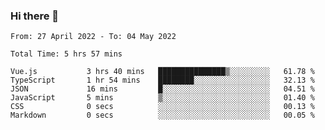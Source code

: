 ### Hi there 👋

<!--
**siaikin/siaikin** is a ✨ _special_ ✨ repository because its `README.md` (this file) appears on your GitHub profile.

Here are some ideas to get you started:

- 🔭 I’m currently working on ...
- 🌱 I’m currently learning ...
- 👯 I’m looking to collaborate on ...
- 🤔 I’m looking for help with ...
- 💬 Ask me about ...
- 📫 How to reach me: ...
- 😄 Pronouns: ...
- ⚡ Fun fact: ...
-->

<!--START_SECTION:waka-->

```text
From: 27 April 2022 - To: 04 May 2022

Total Time: 5 hrs 57 mins

Vue.js           3 hrs 40 mins   ███████████████▒░░░░░░░░░   61.78 %
TypeScript       1 hr 54 mins    ████████░░░░░░░░░░░░░░░░░   32.13 %
JSON             16 mins         █░░░░░░░░░░░░░░░░░░░░░░░░   04.51 %
JavaScript       5 mins          ▒░░░░░░░░░░░░░░░░░░░░░░░░   01.40 %
CSS              0 secs          ░░░░░░░░░░░░░░░░░░░░░░░░░   00.13 %
Markdown         0 secs          ░░░░░░░░░░░░░░░░░░░░░░░░░   00.05 %
```

<!--END_SECTION:waka-->
